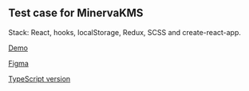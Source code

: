 ## Test case for MinervaKMS

Stack: React, hooks, localStorage, Redux, SCSS and create-react-app. 

[Demo](https://hellooldfriend.github.io/minervakms/) 

[Figma](https://www.figma.com/file/JgXs2B5k03ZzfvIQNe4I17/Тестовое-задание?node-id=0%3A1)
 
[TypeScript version](https://github.com/hellooldfriend/minervakms/tree/features/typescript)